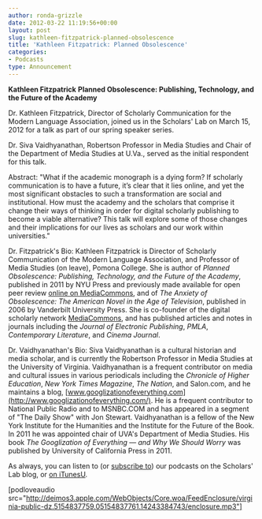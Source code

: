```yaml
---
author: ronda-grizzle
date: 2012-03-22 11:19:56+00:00
layout: post
slug: kathleen-fitzpatrick-planned-obsolescence
title: 'Kathleen Fitzpatrick: Planned Obsolescence'
categories:
- Podcasts
type: Announcement
---
```


**Kathleen Fitzpatrick**
**Planned Obsolescence: Publishing, Technology, and the Future of the Academy**

Dr. Kathleen Fitzpatrick, Director of Scholarly Communication for the Modern Language Association, joined us in the Scholars' Lab on March 15, 2012 for a talk as part of our spring speaker series.

Dr. Siva Vaidhyanathan, Robertson Professor in Media Studies and Chair of the Department of Media Studies at U.Va., served as the initial respondent for this talk.

Abstract:
"What if the academic monograph is a dying form? If scholarly communication is to have a future, it’s clear that it lies online, and yet the most significant obstacles to such a transformation are social and institutional. How must the academy and the scholars that comprise it change their ways of thinking in order for digital scholarly publishing to become a viable alternative? This talk will explore some of those changes and their implications for our lives as scholars and our work within universities."

Dr. Fitzpatrick's Bio:
Kathleen Fitzpatrick is Director of Scholarly Communication of the Modern Language Association, and Professor of Media Studies (on leave), Pomona College. She is author of _Planned Obsolescence: Publishing, Technology, and the Future of the Academy_, published in 2011 by NYU Press and previously made available for open peer review [online on MediaCommons](http://mediacommons.futureofthebook.org/mcpress/plannedobsolescence), and of _The Anxiety of Obsolescence: The American Novel in the Age of Television_, published in 2006 by Vanderbilt University Press. She is co-founder of the digital scholarly network [MediaCommons](http://mediacommons.futureofthebook.org), and has published articles and notes in journals including the _Journal of Electronic Publishing_, _PMLA_, _Contemporary Literature_, and _Cinema Journal_.

Dr. Vaidhyanathan's Bio:
Siva Vaidhyanathan is a cultural historian and media scholar, and is currently the Robertson Professor in Media Studies at the University of Virginia. Vaidhyanathan is a frequent contributor on media and cultural issues in various periodicals including the _Chronicle of Higher Education_, _New York Times Magazine_, _The Nation_, and Salon.com, and he maintains a blog, [www.googlizationofeverything.com](http://www.googlizationofeverything.com/). He is a frequent contributor to National Public Radio and to MSNBC.COM and has appeared in a segment of "The Daily Show" with Jon Stewart. Vaidhyanathan is a fellow of the New York Institute for the Humanities and the Institute for the Future of the Book. In 2011 he was appointed chair of UVA's Department of Media Studies. His book _The Googlization of Everything &mdash; and Why We Should Worry_ was published by University of California Press in 2011.

As always, you can listen to (or [subscribe to](http://www.scholarslab.org/category/podcasts/)) our podcasts on the Scholars' Lab blog, or [on iTunesU](http://itunes.apple.com/us/itunes-u/scholars-lab-speaker-series/id401906619).

[podloveaudio src="http://deimos3.apple.com/WebObjects/Core.woa/FeedEnclosure/virginia-public-dz.5154837759.05154837761.14243384743/enclosure.mp3"]
